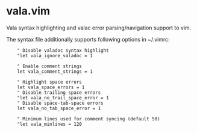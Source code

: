 vala.vim
========

Vala syntax highlighting and valac error parsing/navigation support to vim.


The syntax file additionally supports following options in ~/.vimrc:

```
    " Disable valadoc syntax highlight
    "let vala_ignore_valadoc = 1

    " Enable comment strings
    let vala_comment_strings = 1

    " Highlight space errors
    let vala_space_errors = 1
    " Disable trailing space errors
    "let vala_no_trail_space_error = 1
    " Disable space-tab-space errors
    let vala_no_tab_space_error = 1

    " Minimum lines used for comment syncing (default 50)
    "let vala_minlines = 120
```
